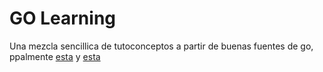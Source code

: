# GO Learning

Una mezcla sencillica de tutoconceptos a partir de buenas fuentes de go, ppalmente [esta](https://gobyexample.com/) y [esta](https://www.golang-book.com/books/intro)